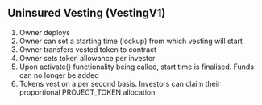 ## Uninsured Vesting (VestingV1)

1. Owner deploys
2. Owner can set a starting time (lockup) from which vesting will start
3. Owner transfers vested token to contract
4. Owner sets token allowance per investor
5. Upon activate() functionality being called, start time is finalised. Funds can no longer be added
6. Tokens vest on a per second basis. Investors can claim their proportional PROJECT_TOKEN allocation
